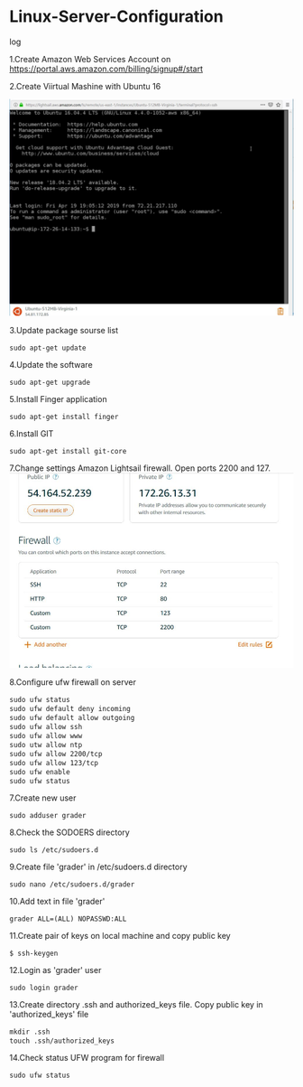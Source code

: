 # Linux-Server-Configuration








log

1.Create Amazon Web Services Account  on https://portal.aws.amazon.com/billing/signup#/start

2.Create Viirtual Mashine with Ubuntu 16


![demo](https://github.com/Kuldyaev/Linux-Server-Configuration/blob/master/images/ubuntussh.JPG) 

3.Update package sourse list

    sudo apt-get update

4.Update the software

    sudo apt-get upgrade
    
5.Install Finger application

    sudo apt-get install finger
    
6.Install GIT

    sudo apt-get install git-core
    
7.Change settings Amazon Lightsail firewall. Open ports 2200 and 127.
![demo](https://github.com/Kuldyaev/Linux-Server-Configuration/blob/master/images/AmazFirewall.JPG)

8.Configure ufw firewall on server

    sudo ufw status
    sudo ufw default deny incoming
    sudo ufw default allow outgoing
    sudo ufw allow ssh
    sudo ufw allow www
    sudo utw allow ntp
    sudo ufw allow 2200/tcp
    sudo ufw allow 123/tcp
    sudo ufw enable
    sudo ufw status

7.Create new user

    sudo adduser grader

8.Check the SODOERS directory

    sudo ls /etc/sudoers.d
    
9.Create file 'grader' in /etc/sudoers.d directory

    sudo nano /etc/sudoers.d/grader
    
10.Add text in file 'grader'
    
    grader ALL=(ALL) NOPASSWD:ALL
    
11.Create pair of keys on local machine and copy public key

    $ ssh-keygen
    
12.Login as 'grader' user

    sudo login grader
    
13.Create directory .ssh and authorized_keys file. Copy public key in 'authorized_keys' file

    mkdir .ssh
    touch .ssh/authorized_keys
    
14.Check status UFW program for firewall

    sudo ufw status
    

